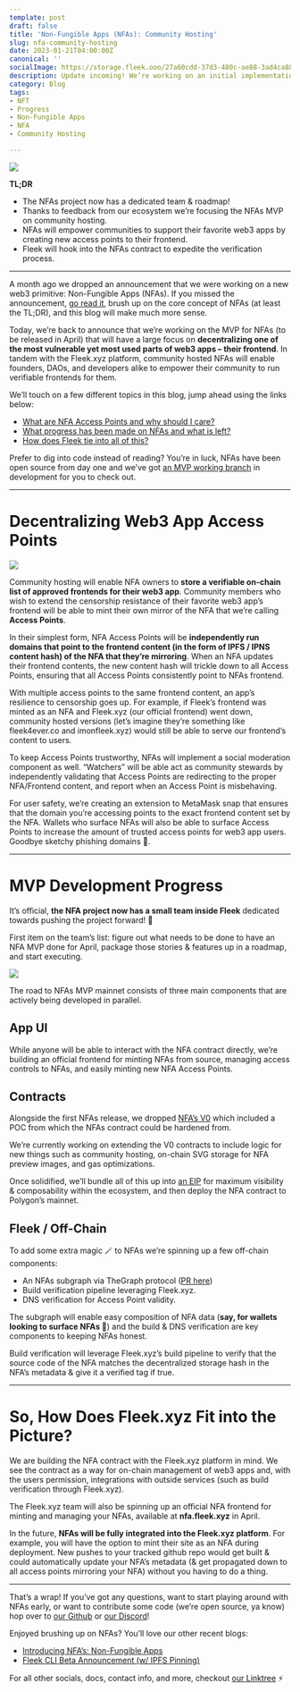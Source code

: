 ```yaml
---
template: post
draft: false
title: 'Non-Fungible Apps (NFAs): Community Hosting'
slug: nfa-community-hosting
date: 2023-01-21T04:00:00Z
canonical: ''
socialImage: https://storage.fleek.ooo/27a60cdd-37d3-480c-ae88-3ad4ca886b13-bucket/community-hosting-thumb1.png
description: Update incoming! We’re working on an initial implementation of Non-Fungible Applications (NFAs) that focuses on decentralizing the access points to community owned web3 apps
category: Blog
tags:
- NFT
- Progress
- Non-Fungible Apps
- NFA
- Community Hosting

---
```


![](https://storage.fleek.ooo/27a60cdd-37d3-480c-ae88-3ad4ca886b13-bucket/community-hosting-thumb1.png)

**TL;DR** 
- The NFAs project now has a dedicated team & roadmap!
- Thanks to feedback from our ecosystem we’re focusing the NFAs MVP on community hosting.
- NFAs will empower communities to support their favorite web3 apps by creating new access points to their frontend.
- Fleek will hook into the NFAs contract to expedite the verification process.

---

A month ago we dropped an announcement that we were working on a new web3 primitive: Non-Fungible Apps (NFAs). If you missed the announcement, [go read it](https://blog.fleek.co/posts/introducing-nfas-non-fungible-apps), brush up on the core concept of NFAs (at least the TL;DR), and this blog will make much more sense.

Today, we’re back to announce that we’re working on the MVP for NFAs (to be released in April) that will have a large focus on **decentralizing one of the most vulnerable yet most used parts of web3 apps – their frontend**. In tandem with the Fleek.xyz platform, community hosted NFAs will enable founders, DAOs, and developers alike to empower their community to run verifiable frontends for them. 

We’ll touch on a few different topics in this blog, jump ahead using the links below:
- [What are NFA Access Points and why should I care?](#decentralizing-web3-app-access-points)
- [What progress has been made on NFAs and what is left?](#mvp-development-progress)
- [How does Fleek tie into all of this?](#so-how-does-fleekxyz-fit-into-the-picture)

Prefer to dig into code instead of reading? You’re in luck, NFAs have been open source from day one and we’ve got [an MVP working branch](https://github.com/fleekxyz/non-fungible-apps/tree/develop) in development for you to check out. 

---

# Decentralizing Web3 App Access Points

![](https://storage.fleek.ooo/27a60cdd-37d3-480c-ae88-3ad4ca886b13-bucket/nfa-blog-infographic-3.jpeg)

Community hosting will enable NFA owners to **store a verifiable on-chain list of approved frontends for their web3 app**. Community members who wish to extend the censorship resistance of their favorite web3 app’s frontend will be able to mint their own mirror of the NFA that we’re calling **Access Points**. 

In their simplest form, NFA Access Points will be **independently run domains that point to the frontend content (in the form of IPFS / IPNS content hash) of the NFA that they’re mirroring**. When an NFA updates their frontend contents, the new content hash will trickle down to all Access Points, ensuring that all Access Points consistently point to NFAs frontend.

With multiple access points to the same frontend content, an app’s resilience to censorship goes up. For example, if Fleek’s frontend was minted as an NFA and Fleek.xyz (our official frontend) went down, community hosted versions (let’s imagine they’re something like fleek4ever.co and imonfleek.xyz) would still be able to serve our frontend’s content to users.

To keep Access Points trustworthy, NFAs will implement a social moderation component as well. “Watchers” will be able act as community stewards by independently validating that Access Points are redirecting to the proper NFA/Frontend content, and report when an Access Point is misbehaving. 

For user safety, we’re creating an extension to MetaMask snap that ensures that the domain you’re accessing points to the exact frontend content set by the NFA. Wallets who surface NFAs will also be able to surface Access Points to increase the amount of trusted access points for web3 app users. Goodbye sketchy phishing domains 🎣.

---

# MVP Development Progress

It’s official, **the NFA project now has a small team inside Fleek** dedicated towards pushing the project forward! 🥳

First item on the team’s list: figure out what needs to be done to have an NFA MVP done for April, package those stories & features up in a roadmap, and start executing. 

![](https://storage.fleek.ooo/27a60cdd-37d3-480c-ae88-3ad4ca886b13-bucket/nfas-mvp-waterfall.jpeg)

The road to NFAs MVP mainnet consists of three main components that are actively being developed in parallel. 

## App UI
While anyone will be able to interact with the NFA contract directly, we’re building an official frontend for minting NFAs from source, managing access controls to NFAs, and easily minting new NFA Access Points.

## Contracts
Alongside the first NFAs release, we dropped [NFA’s V0](https://github.com/fleekxyz/non-fungible-apps) which included a POC from which the NFAs contract could be hardened from.

We’re currently working on extending the V0 contracts to include logic for new things such as community hosting, on-chain SVG storage for NFA preview images, and gas optimizations.

  Once solidified, we’ll bundle all of this up into [an EIP](https://eips.ethereum.org/) for maximum visibility & composability within the ecosystem, and then deploy the NFA contract to Polygon’s mainnet.

## Fleek / Off-Chain
To add some extra magic 🪄 to NFAs we’re spinning up a few off-chain components: 

- An NFAs subgraph via TheGraph protocol ([PR here](https://github.com/fleekxyz/non-fungible-apps/pull/72))
- Build verification pipeline leveraging Fleek.xyz.
- DNS verification for Access Point validity.

The subgraph will enable easy composition of NFA data (**say, for wallets looking to surface NFAs 👀**) and the build & DNS verification are key components to keeping NFAs honest.

Build verification will leverage Fleek.xyz’s build pipeline to verify that the source code of the NFA matches the decentralized storage hash in the NFA’s metadata & give it a verified tag if true. 

---

# So, How Does Fleek.xyz Fit into the Picture?

We are building the NFA contract with the Fleek.xyz platform in mind. We see the contract as a way for on-chain management of web3 apps and, with the users permission, integrations with outside services (such as build verification through Fleek.xyz). 

The Fleek.xyz team will also be spinning up an official NFA frontend for minting and managing your NFAs, available at **nfa.fleek.xyz** in April. 

In the future, **NFAs will be fully integrated into the Fleek.xyz platform**. For example, you will have the option to mint their site as an NFA during deployment. New pushes to your tracked github repo would get built & could automatically update your NFA’s metadata (& get propagated down to all access points mirroring your NFA) without you having to do a thing. 

---

That’s a wrap! If you’ve got any questions, want to start playing around with NFAs early, or want to contribute some code (we’re open source, ya know) hop over to [our Github](https://github.com/fleekxyz/non-fungible-apps0) or [our Discord](https://discord.gg/fleekxyz)! 

Enjoyed brushing up on NFAs? You’ll love our other recent blogs:
- [Introducing NFA’s: Non-Fungible Apps](https://blog.fleek.co/posts/introducing-nfas-non-fungible-apps)
- [Fleek CLI Beta Announcement (w/ IPFS Pinning)](https://blog.fleek.co/posts/release-ipfs-pinning-ipns-beta-fleek-xyz)

For all other socials, docs, contact info, and more, checkout [our Linktree](https://linktr.ee/fleek) ⚡️ 